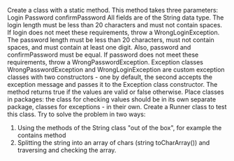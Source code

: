 Create a class with a static method. This method takes three parameters: Login Password confirmPassword All fields are of the String data type.
The login length must be less than 20 characters and must not contain spaces.
If login does not meet these requirements, throw a WrongLoginException.
The password length must be less than 20 characters, must not contain spaces, and must contain at least one digit.
Also, password and confirmPassword must be equal. If password does not meet these requirements, throw a WrongPasswordException.
Exception classes WrongPasswordException and WrongLoginException are custom exception classes with two constructors - one by default,
the second accepts the exception message and passes it to the Exception class constructor. The method returns true if the values are valid or false otherwise.
Place classes in packages: the class for checking values should be in its own separate package, classes for exceptions - in their own.
Create a Runner class to test this class. Try to solve the problem in two ways:
1. Using the methods of the String class "out of the box", for example the contains method
2. Splitting the string into an array of chars (string toCharArray()) and traversing and checking the array.
